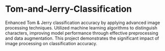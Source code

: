 # Tom-and-Jerry-Classification
Enhanced Tom &amp; Jerry classification accuracy by applying advanced image processing techniques. Utilized machine learning algorithms to distinguish characters, improving model performance through effective preprocessing and data augmentation. This project demonstrates the significant impact of image processing on classification accuracy.
